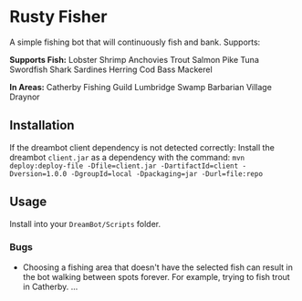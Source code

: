 # Rusty Fisher

A simple fishing bot that will continuously fish and bank. Supports:

**Supports Fish:**
Lobster
Shrimp
Anchovies
Trout
Salmon
Pike
Tuna
Swordfish
Shark
Sardines
Herring
Cod
Bass
Mackerel

**In Areas:**
Catherby
Fishing Guild
Lumbridge Swamp
Barbarian Village
Draynor

## Installation

If the dreambot client dependency is not detected correctly:
Install the dreambot `client.jar` as a dependency with the command:
`mvn deploy:deploy-file -Dfile=client.jar -DartifactId=client -Dversion=1.0.0 -DgroupId=local -Dpackaging=jar -Durl=file:repo`
## Usage

Install into your `DreamBot/Scripts` folder.

### Bugs
- Choosing a fishing area that doesn't have the selected fish can result in the bot walking between spots forever. For example, trying to fish trout in Catherby.
...


